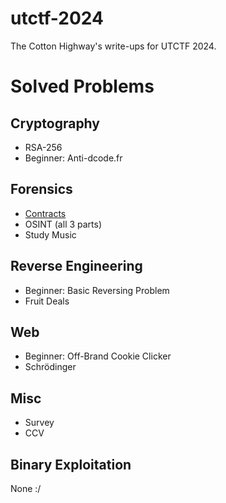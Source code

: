 # utctf-2024
The Cotton Highway's write-ups for UTCTF 2024.

# Solved Problems
## Cryptography
- RSA-256
- Beginner: Anti-dcode.fr
## Forensics
- [Contracts](Contracts.md)
- OSINT (all 3 parts)
- Study Music
## Reverse Engineering
- Beginner: Basic Reversing Problem
- Fruit Deals
## Web
- Beginner: Off-Brand Cookie Clicker
- Schrödinger
## Misc
- Survey
- CCV
## Binary Exploitation
None :/
